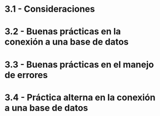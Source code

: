 # 3.1 - Consideraciones


# 3.2 - Buenas prácticas en la conexión a una base de datos


# 3.3 - Buenas prácticas en el manejo de errores


# 3.4 - Práctica alterna en la conexión a una base de datos


